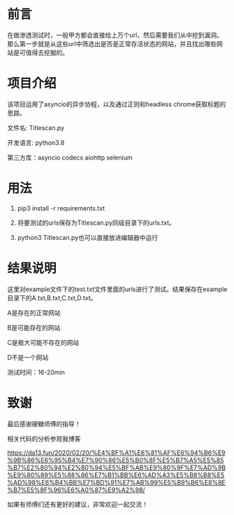 # 前言
在做渗透测试时，一般甲方都会直接给上万个url，然后需要我们从中挖到漏洞。那么第一步就是从这些url中筛选出是否是正常存活状态的网站，并且找出哪些网站是可值得去挖掘的。



# 项目介绍

该项目运用了asyncio的异步协程，以及通过正则和headless chrome获取标题的思路。

文件名: Titlescan.py

开发语言: python3.8

第三方库：asyncio
codecs
aiohttp
selenium


# 用法

1. pip3 install -r requirements.txt

2. 将要测试的urls保存为Titlescan.py同级目录下的urls.txt。
3. python3 Titlescan.py也可以直接放进编辑器中运行

# 结果说明

这里对example文件下的test.txt文件里面的urls进行了测试。结果保存在example目录下的A.txt,B.txt,C.txt,D.txt。

A是存在的正常网站

B是可能存在的网站

C是极大可能不存在的网站

D不是一个网站

测试时间：16-20min

# 致谢

最后感谢硬糖师傅的指导！

相关代码的分析参观我博客

https://da13.fun/2020/02/20/%E4%BF%A1%E6%81%AF%E6%94%B6%E9%9B%86%E6%95%B4%E7%90%86%E5%B0%8F%E5%B7%A5%E5%85%B7%E2%80%94%E2%80%94%E5%BF%AB%E9%80%9F%E7%AD%9B%E9%80%89%E5%88%86%E7%B1%BB%E6%AD%A3%E5%B8%B8%E5%AD%98%E6%B4%BB%E7%BD%91%E7%AB%99%E5%B9%B6%E8%8E%B7%E5%8F%96%E6%A0%87%E9%A2%98/

如果有师傅们还有更好的建议，非常欢迎一起交流！
